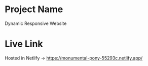 # Project Name
Dynamic Responsive Website

# Live Link
Hosted in Netlify -> https://monumental-pony-55293c.netlify.app/